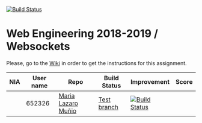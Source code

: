 [![Build Status](https://travis-ci.org/UNIZAR-30246-WebEngineering/lab4-websockets.svg?branch=master)](https://travis-ci.org/UNIZAR-30246-WebEngineering/lab4-websockets)
# Web Engineering 2018-2019 / Websockets
Please, go to the [Wiki](https://github.com/UNIZAR-30246-WebEngineering/lab4-websockets/wiki) in order to get the instructions for this assignment.

| NIA    | User name | Repo | Build Status | Improvement | Score
|--------|-----------|------|--------------|-------------|--------
|| 652326 | [Maria Lazaro Muñio](https://github.com/mariaarino93) | [Test branch](https://github.com/mariaarino93/lab4-websockets/tree/test) | [![Build Status](https://api.travis-ci.org/mariaarino93/lab4-websockets.svg?branch=test)](https://travis-ci.org/mariaarino93/lab4-websockets) | |